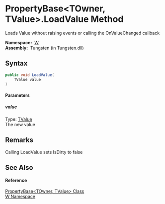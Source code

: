 PropertyBase&lt;TOwner, TValue>.LoadValue Method
================================================
  Loads Value without raising events or calling the OnValueChanged callback

  **Namespace:**  [W][1]  
  **Assembly:**  Tungsten (in Tungsten.dll)

Syntax
------

```csharp
public void LoadValue(
	TValue value
)
```

#### Parameters

##### *value*
Type: [TValue][2]  
The new value


Remarks
-------
Calling LoadValue sets IsDirty to false

See Also
--------

#### Reference
[PropertyBase&lt;TOwner, TValue> Class][2]  
[W Namespace][1]  

[1]: ../README.md
[2]: README.md